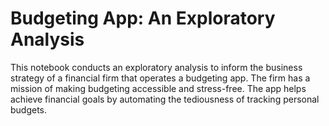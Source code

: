 # Budgeting App: An Exploratory Analysis
This notebook conducts an exploratory analysis to inform the business strategy of a financial firm that operates a budgeting app. The firm has a mission of making budgeting accessible and stress-free. The app helps achieve financial goals by automating the tediousness of tracking personal budgets.
